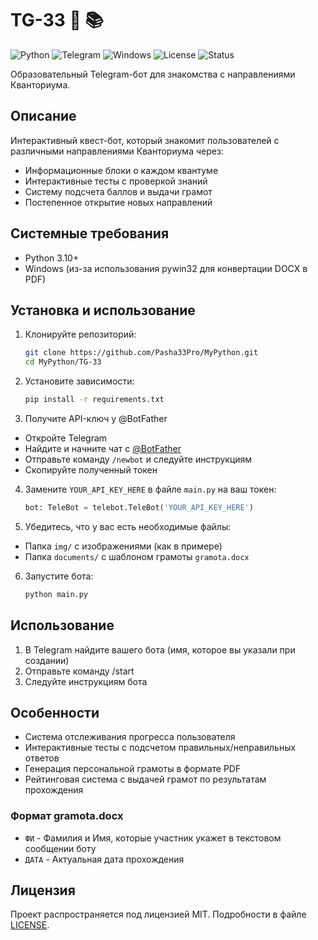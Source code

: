 # TG-33 🤖 📚

![Python](https://img.shields.io/badge/Python-3.10%2B-blue?logo=python)
![Telegram](https://img.shields.io/badge/Telegram-Bot-blue?logo=telegram)
![Windows](https://img.shields.io/badge/Windows-OS-blue?logo=windows)
![License](https://img.shields.io/badge/License-MIT-green)
![Status](https://img.shields.io/badge/Status-Active-brightgreen)

Образовательный Telegram-бот для знакомства с направлениями Кванториума.

## Описание

Интерактивный квест-бот, который знакомит пользователей с различными направлениями Кванториума через:

- Информационные блоки о каждом квантуме
- Интерактивные тесты с проверкой знаний
- Систему подсчета баллов и выдачи грамот
- Постепенное открытие новых направлений

## Системные требования

- Python 3.10+
- Windows (из-за использования pywin32 для конвертации DOCX в PDF)

## Установка и использование

1. Клонируйте репозиторий:
   ```bash
   git clone https://github.com/Pasha33Pro/MyPython.git
   cd MyPython/TG-33
   ```
2. Установите зависимости:
    ```bash
   pip install -r requirements.txt
   ```
3. Получите API-ключ у @BotFather

* Откройте Telegram
* Найдите и начните чат с [@BotFather](https://t.me/BotFather)
* Отправьте команду `/newbot` и следуйте инструкциям
* Скопируйте полученный токен

4. Замените `YOUR_API_KEY_HERE` в файле `main.py` на ваш токен:
    ```python
   bot: TeleBot = telebot.TeleBot('YOUR_API_KEY_HERE')
   ```
5. Убедитесь, что у вас есть необходимые файлы:

* Папка `img/` с изображениями (как в примере)
* Папка `documents/` с шаблоном грамоты `gramota.docx`

6. Запустите бота:
   ```bash
   python main.py
   ```

## Использование

1. В Telegram найдите вашего бота (имя, которое вы указали при создании)
2. Отправьте команду /start
3. Следуйте инструкциям бота

## Особенности

* Система отслеживания прогресса пользователя
* Интерактивные тесты с подсчетом правильных/неправильных ответов
* Генерация персональной грамоты в формате PDF
* Рейтинговая система с выдачей грамот по результатам прохождения

### Формат gramota.docx

* `ФИ` - Фамилия и Имя, которые участник укажет в текстовом сообщении боту
* `ДАТА` - Актуальная дата прохождения

## Лицензия

Проект распространяется под лицензией MIT. Подробности в файле [LICENSE](LICENSE).
